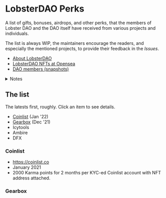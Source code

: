 # LobsterDAO Perks
A list of gifts, bonuses, airdrops, 
and other perks, that the members of Lobster 
DAO and the DAO itself have received from 
various projects and individuals.

The list is always WIP, the maintainers 
encourage the readers, and especially the mentioned 
projects, to provide their feedback in the _Issues_. 

- [About LobsterDAO](https://lobsterdao.io)
- [LobsterDAO NFTs at Opensea]()
- [DAO members (snapshots)]()

<details><summary> Notes </summary>
<p>LobsterDAO members are ETH mainnet addresses 
which hold <b>10b57e6</b> NFT(s), either minted, 
or bought on the secondary market.</p>
<p>The list doesn't specify _why_ a perk was 
given.</p>
<p>bar</p>
<p>foobar</p>
<p></p>
</details>

## The list
The latests first, roughly. Click an item to see details.

- [Coinlist](#coinlist) (Jan '22)
- [Gearbox](#gearbox) (Dec '21)
- Icytools
- Ambire
- DFX

### Coinlist
- https://coinlist.co
- January 2021
- 2000 Karma points for 2 months per KYC-ed 
Coinlist account with NFT address attached.


### Gearbox
